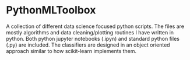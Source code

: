 # PythonMLToolbox
 A collection of different data science focused python scripts.  The files are mostly algorithms and data cleaning/plotting routines I have written in python.  Both python jupyter notebooks (.ipyn) and standard python files (.py) are included.  The classifiers are designed in an object oriented approach similar to how scikit-learn implements them.
